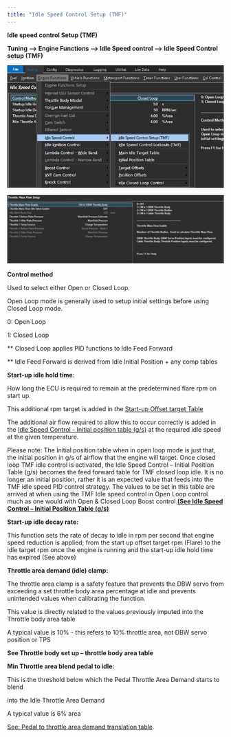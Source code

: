 ```yaml
---
title: "Idle Speed Control Setup (TMF)"
---
```



**Idle speed control Setup (TMF)**

**Tuning –\> Engine Functions –\> Idle Speed control –\> Idle Speed Control setup (TMF)**


![Image](</img/AAAA84.jpg>)


![Image](</img/Complete the Throttle mass flow set up1.jpg>)


**Control method**

Used to select either Open or Closed Loop.

Open Loop mode is generally used to setup initial settings before using Closed Loop mode.

&#48;: Open Loop

&#49;: Closed Loop


\*\* Closed Loop applies PID functions to Idle Feed Forward

\*\* Idle Feed Forward is derived from Idle Initial Position + any comp tables&nbsp;



**Start-up idle hold time**:

How long the ECU is required to remain at the predetermined flare rpm on start up.

This additional rpm target is added in the [Start-up Offset target Table](<Newtopic74.md>)

The additional air flow required to allow this to occur correctly is added in the [Idle Speed Control - Initial position table (g/s)](<Newtopic68.md>) at the required idle speed at the given temperature.

Please note: The Initial position table when in open loop mode is just that, the initial position in g/s of airflow that the engine will target. Once closed loop TMF idle control is activated, the Idle Speed Control – Initial Position Table (g/s) becomes the feed forward table for TMF closed loop idle. It is no longer an initial position, rather it is an expected value that feeds into the TMF idle speed PID control strategy. The values to be set in this table are arrived at when using the TMF Idle speed control in Open Loop control much as one would with Open \& Closed Loop Boost control [**(See Idle Speed Control – Initial Position Table (g/s)**](<Newtopic68.md>)


**Start-up idle decay rate:**

This function sets the rate of decay to idle in rpm per second that engine speed reduction is applied; from the start up offset target rpm (Flare) to the idle target rpm once the engine is running and the start-up idle hold time has expired (See above)


**Throttle area demand (idle) clamp:**

The throttle area clamp is a safety feature that prevents the DBW servo from exceeding a set throttle body area percentage at idle and prevents unintended values when calibrating the function.

This value is directly related to the values previously imputed into the Throttle body area table

A typical value is 10% - this refers to 10% throttle area, not DBW servo position or TPS

**See Throttle body set up – throttle body area table**


**Min Throttle area blend pedal to idle:**

This is the threshold below which the Pedal Throttle Area Demand starts to blend

into the Idle Throttle Area Demand&nbsp;

A typical value is 6% area

[See: Pedal to throttle area demand translation table](<PedaltoThrottleTranslation.md>)

